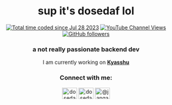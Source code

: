 <h1 align="center">sup it's dosedaf lol</h1>
<p align="center">
<a href="https://wakatime.com/@a373bd1a-9f07-4350-bb7a-ca71edf6197c"><img src="https://wakatime.com/badge/user/a373bd1a-9f07-4350-bb7a-ca71edf6197c.svg" alt="Total time coded since Jul 28 2023" /></a>
<a href="https://www.youtube.com/channel/UCJdD_ywqepH9jsAwp3vCFPw">
    <img alt="YouTube Channel Views" src="https://img.shields.io/youtube/channel/views/UCJdD_ywqepH9jsAwp3vCFPw?style=flat&logo=youtube">
  </a>
  <a href="https://github.com/dosedaf?tab=followers">
    <img alt="GitHub followers" src="https://img.shields.io/github/followers/dosedaf?style=flat&logo=github">
  </a>
</p>

<h3 align="center">a not really passionate backend dev</h3>

<p align="center">
I am currently working on 
<strong><a href="github.com/dosedaf/kyasshu"> Kyasshu </a></strong>
</p>

<h3 align="center">Connect with me:</h3>
<p align="center">
<a href="https://twitter.com/dosedaf" target="blank"><img align="center" src="https://raw.githubusercontent.com/rahuldkjain/github-profile-readme-generator/master/src/images/icons/Social/twitter.svg" alt="dosedaf" height="30" width="40" /></a>
<a href="https://web.facebook.com/profile.php?id=100084605678752" target="blank"><img align="center" src="https://raw.githubusercontent.com/rahuldkjain/github-profile-readme-generator/refs/heads/master/src/images/icons/Social/facebook.svg" alt="dosedaf" height="30" width="40" /></a>
<a href="https://medium.com/@jangandirasa" target="blank"><img align="center" src="https://raw.githubusercontent.com/rahuldkjain/github-profile-readme-generator/master/src/images/icons/Social/medium.svg" alt="@jangandirasa" height="30" width="40" /></a>
